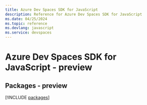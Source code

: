 ```yaml
---
title: Azure Dev Spaces SDK for JavaScript
description: Reference for Azure Dev Spaces SDK for JavaScript
ms.date: 04/25/2024
ms.topic: reference
ms.devlang: javascript
ms.service: devspaces
---
```

# Azure Dev Spaces SDK for JavaScript - preview
## Packages - preview
[!INCLUDE [packages](dev-spaces-index.md)]